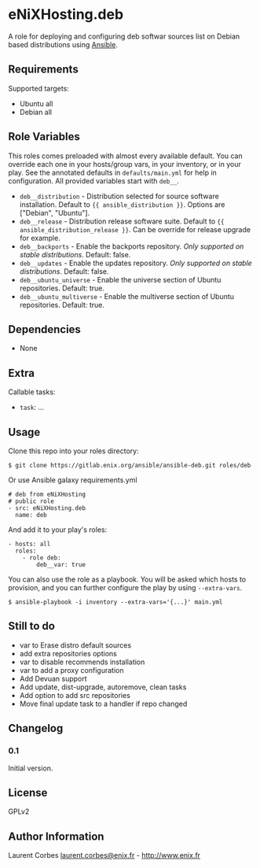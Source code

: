 eNiXHosting.deb
=================

A role for deploying and configuring deb softwar sources list on Debian based distributions using [Ansible](http://www.ansible.com/).


Requirements
------------

Supported targets:

- Ubuntu all
- Debian all


Role Variables
--------------

This roles comes preloaded with almost every available default. You can override each one in your hosts/group vars, in your inventory, or in your play. See the annotated defaults in `defaults/main.yml` for help in configuration. All provided variables start with `deb__`.

- `deb__distribution` - Distribution selected for source software installation. Default to `{{ ansible_distribution }}`. Options are ["Debian", "Ubuntu"].
- `deb__release` - Distribution release software suite. Default to `{{ ansible_distribution_release }}`. Can be override for release upgrade for example.
- `deb__backports` - Enable the backports repository. *Only supported on stable distributions*. Default: false.
- `deb__updates` - Enable the updates repository. *Only supported on stable distributions*. Default: false.
- `deb__ubuntu_universe` - Enable the universe section of Ubuntu repositories. Default: true.
- `deb__ubuntu_multiverse` - Enable the multiverse section of Ubuntu repositories. Default: true.

Dependencies
------------

- None

Extra
-----


Callable tasks:

- `task`: ...


Usage
-----

Clone this repo into your roles directory:

    $ git clone https://gitlab.enix.org/ansible/ansible-deb.git roles/deb

Or use Ansible galaxy requirements.yml

    # deb from eNiXHosting
    # public role
    - src: eNiXHosting.deb
      name: deb

And add it to your play's roles:

    - hosts: all
      roles:
        - role deb:
            deb__var: true

You can also use the role as a playbook. You will be asked which hosts to provision, and you can further configure the play by using `--extra-vars`.

    $ ansible-playbook -i inventory --extra-vars='{...}' main.yml

Still to do
-----------

- var to Erase distro default sources
- add extra repositories options
- var to disable recommends installation
- var to add a proxy configuration
- Add Devuan support
- Add update, dist-upgrade, autoremove, clean tasks
- Add option to add src repositories
- Move final update task to a handler if repo changed

Changelog
---------

### 0.1

Initial version.

License
-------

GPLv2

Author Information
------------------

Laurent Corbes <laurent.corbes@enix.fr> - http://www.enix.fr
